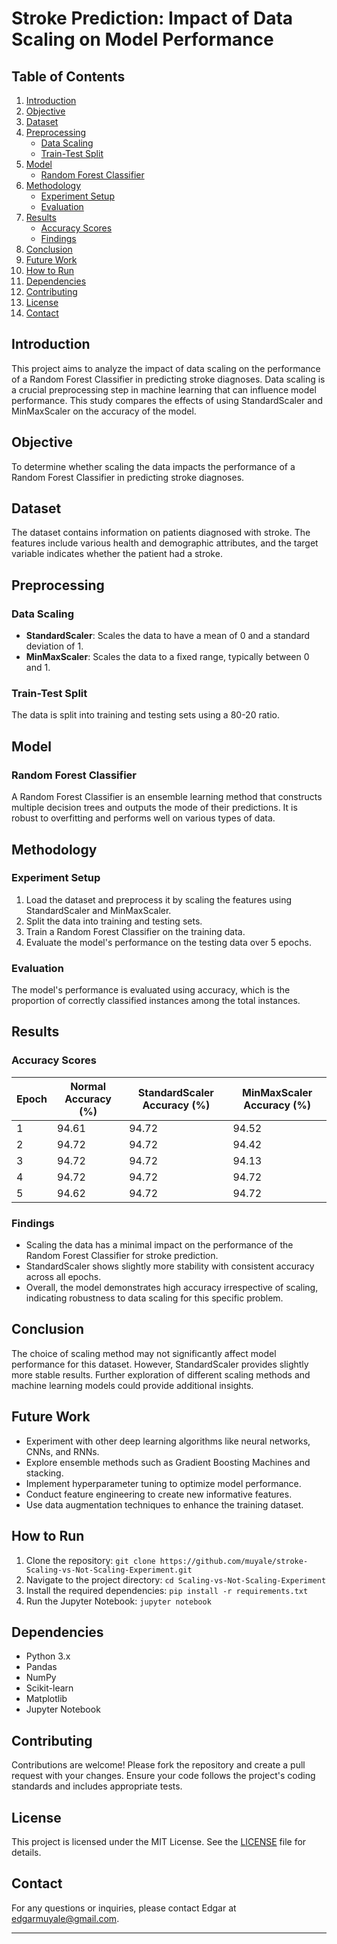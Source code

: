 
# Stroke Prediction: Impact of Data Scaling on Model Performance

## Table of Contents
1. [Introduction](#introduction)
2. [Objective](#objective)
3. [Dataset](#dataset)
4. [Preprocessing](#preprocessing)
    - [Data Scaling](#data-scaling)
    - [Train-Test Split](#train-test-split)
5. [Model](#model)
    - [Random Forest Classifier](#random-forest-classifier)
6. [Methodology](#methodology)
    - [Experiment Setup](#experiment-setup)
    - [Evaluation](#evaluation)
7. [Results](#results)
    - [Accuracy Scores](#accuracy-scores)
    - [Findings](#findings)
8. [Conclusion](#conclusion)
9. [Future Work](#future-work)
10. [How to Run](#how-to-run)
11. [Dependencies](#dependencies)
12. [Contributing](#contributing)
13. [License](#license)
14. [Contact](#contact)

## Introduction
This project aims to analyze the impact of data scaling on the performance of a Random Forest Classifier in predicting stroke diagnoses. Data scaling is a crucial preprocessing step in machine learning that can influence model performance. This study compares the effects of using StandardScaler and MinMaxScaler on the accuracy of the model.

## Objective
To determine whether scaling the data impacts the performance of a Random Forest Classifier in predicting stroke diagnoses.

## Dataset
The dataset contains information on patients diagnosed with stroke. The features include various health and demographic attributes, and the target variable indicates whether the patient had a stroke.

## Preprocessing

### Data Scaling
- **StandardScaler**: Scales the data to have a mean of 0 and a standard deviation of 1.
- **MinMaxScaler**: Scales the data to a fixed range, typically between 0 and 1.

### Train-Test Split
The data is split into training and testing sets using a 80-20 ratio.

## Model

### Random Forest Classifier
A Random Forest Classifier is an ensemble learning method that constructs multiple decision trees and outputs the mode of their predictions. It is robust to overfitting and performs well on various types of data.

## Methodology

### Experiment Setup
1. Load the dataset and preprocess it by scaling the features using StandardScaler and MinMaxScaler.
2. Split the data into training and testing sets.
3. Train a Random Forest Classifier on the training data.
4. Evaluate the model's performance on the testing data over 5 epochs.

### Evaluation
The model's performance is evaluated using accuracy, which is the proportion of correctly classified instances among the total instances.

## Results

### Accuracy Scores
| Epoch | Normal Accuracy (%) | StandardScaler Accuracy (%) | MinMaxScaler Accuracy (%) |
|-------|----------------------|-----------------------------|---------------------------|
| 1     | 94.61                | 94.72                       | 94.52                     |
| 2     | 94.72                | 94.72                       | 94.42                     |
| 3     | 94.72                | 94.72                       | 94.13                     |
| 4     | 94.72                | 94.72                       | 94.72                     |
| 5     | 94.62                | 94.72                       | 94.72                     |

### Findings
- Scaling the data has a minimal impact on the performance of the Random Forest Classifier for stroke prediction.
- StandardScaler shows slightly more stability with consistent accuracy across all epochs.
- Overall, the model demonstrates high accuracy irrespective of scaling, indicating robustness to data scaling for this specific problem.

## Conclusion
The choice of scaling method may not significantly affect model performance for this dataset. However, StandardScaler provides slightly more stable results. Further exploration of different scaling methods and machine learning models could provide additional insights.

## Future Work
- Experiment with other deep learning algorithms like neural networks, CNNs, and RNNs.
- Explore ensemble methods such as Gradient Boosting Machines and stacking.
- Implement hyperparameter tuning to optimize model performance.
- Conduct feature engineering to create new informative features.
- Use data augmentation techniques to enhance the training dataset.

## How to Run
1. Clone the repository: `git clone https://github.com/muyale/stroke-Scaling-vs-Not-Scaling-Experiment.git`
2. Navigate to the project directory: `cd Scaling-vs-Not-Scaling-Experiment`
3. Install the required dependencies: `pip install -r requirements.txt`
4. Run the Jupyter Notebook: `jupyter notebook`

## Dependencies
- Python 3.x
- Pandas
- NumPy
- Scikit-learn
- Matplotlib
- Jupyter Notebook

## Contributing
Contributions are welcome! Please fork the repository and create a pull request with your changes. Ensure your code follows the project's coding standards and includes appropriate tests.

## License
This project is licensed under the MIT License. See the [LICENSE](LICENSE) file for details.

## Contact
For any questions or inquiries, please contact Edgar at edgarmuyale@gmail.com.

---

